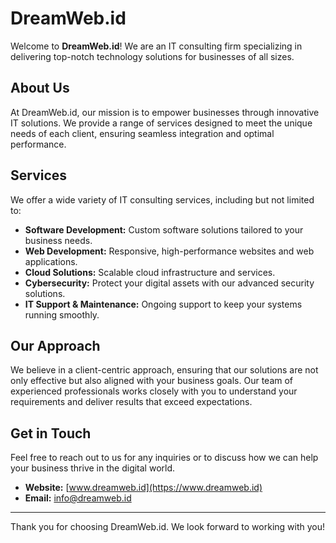 # DreamWeb.id

Welcome to **DreamWeb.id**! We are an IT consulting firm specializing in delivering top-notch technology solutions for businesses of all sizes. 

## About Us

At DreamWeb.id, our mission is to empower businesses through innovative IT solutions. We provide a range of services designed to meet the unique needs of each client, ensuring seamless integration and optimal performance.

## Services

We offer a wide variety of IT consulting services, including but not limited to:

- **Software Development:** Custom software solutions tailored to your business needs.
- **Web Development:** Responsive, high-performance websites and web applications.
- **Cloud Solutions:** Scalable cloud infrastructure and services.
- **Cybersecurity:** Protect your digital assets with our advanced security solutions.
- **IT Support & Maintenance:** Ongoing support to keep your systems running smoothly.

## Our Approach

We believe in a client-centric approach, ensuring that our solutions are not only effective but also aligned with your business goals. Our team of experienced professionals works closely with you to understand your requirements and deliver results that exceed expectations.

## Get in Touch

Feel free to reach out to us for any inquiries or to discuss how we can help your business thrive in the digital world.

- **Website:** [www.dreamweb.id](https://www.dreamweb.id)
- **Email:** info@dreamweb.id

---

Thank you for choosing DreamWeb.id. We look forward to working with you!
